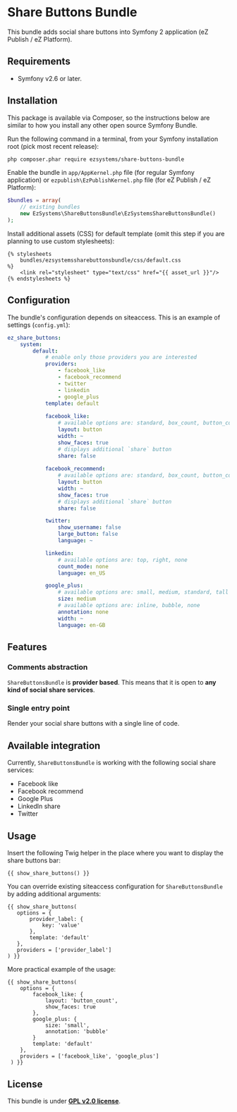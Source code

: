 # Share Buttons Bundle

This bundle adds social share buttons into Symfony 2 application (eZ Publish / eZ Platform).

## Requirements

- Symfony v2.6 or later.

## Installation
This package is available via Composer, so the instructions below are similar to how you install any other open source Symfony Bundle.

Run the following command in a terminal, from your Symfony installation root (pick most recent release):

```bash
php composer.phar require ezsystems/share-buttons-bundle
```

Enable the bundle in `app/AppKernel.php` file (for regular Symfony application) or `ezpublish\EzPublishKernel.php` file (for eZ Publish / eZ Platform):

```php
$bundles = array(
    // existing bundles
    new EzSystems\ShareButtonsBundle\EzSystemsShareButtonsBundle()
);
```

Install additional assets (CSS) for default template (omit this step if you are planning to use custom stylesheets):

```twig
{% stylesheets
    bundles/ezsystemssharebuttonsbundle/css/default.css
%}
    <link rel="stylesheet" type="text/css" href="{{ asset_url }}"/>
{% endstylesheets %}
```

## Configuration

The bundle's configuration depends on siteaccess. This is an example of settings (`config.yml`):

```yaml
ez_share_buttons:
    system:
        default:
            # enable only those providers you are interested
            providers:
                - facebook_like
                - facebook_recommend
                - twitter
                - linkedin
                - google_plus
            template: default
            
            facebook_like:
                # available options are: standard, box_count, button_count, button
                layout: button
                width: ~
                show_faces: true
                # displays additional `share` button
                share: false
            
            facebook_recommend:
                # available options are: standard, box_count, button_count, button
                layout: button
                width: ~
                show_faces: true
                # displays additional `share` button
                share: false

            twitter:
                show_username: false
                large_button: false
                language: ~

            linkedin:
                # available options are: top, right, none
                count_mode: none
                language: en_US

            google_plus:
                # available options are: small, medium, standard, tall
                size: medium
                # available options are: inline, bubble, none
                annotation: none
                width: ~
                language: en-GB
```

## Features

### Comments abstraction

`ShareButtonsBundle` is **provider based**. This means that it is open to **any kind of social share services**.

### Single entry point

Render your social share buttons with a single line of code.

## Available integration

Currently, `ShareButtonsBundle` is working with the following social share services:

* Facebook like
* Facebook recommend
* Google Plus
* LinkedIn share
* Twitter

## Usage

Insert the following Twig helper in the place where you want to display the share buttons bar:

```twig
{{ show_share_buttons() }}
```

You can override existing siteaccess configuration for `ShareButtonsBundle` by adding additional arguments:
 
 ```twig
 {{ show_share_buttons(
    options = {
        provider_label: {
            key: 'value'
        },
        template: 'default'
    },
    providers = ['provider_label']
 ) }}
 ```
 
 More practical example of the usage:
 
 ```twig
 {{ show_share_buttons(
     options = {
         facebook_like: {
             layout: 'button_count',
             show_faces: true
         },
         google_plus: {
             size: 'small',
             annotation: 'bubble'
         }
         template: 'default'
     },
     providers = ['facebook_like', 'google_plus']
  ) }}  
 ```

## License

This bundle is under **[GPL v2.0 license](http://www.gnu.org/licenses/gpl-2.0.html)**.
